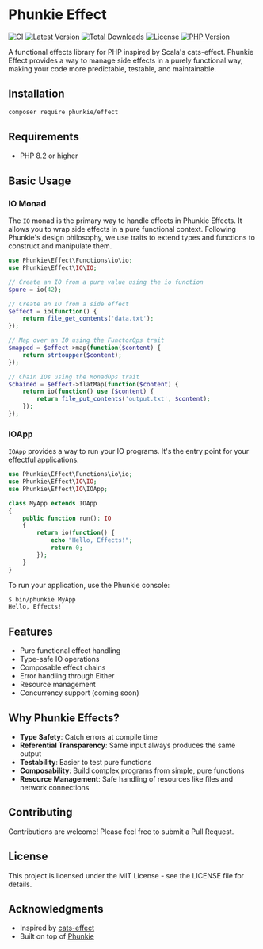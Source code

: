 # Phunkie Effect

[![CI](https://github.com/phunkie/effect/workflows/CI/badge.svg)](https://github.com/phunkie/effect/actions)
[![Latest Version](https://img.shields.io/packagist/v/phunkie/effect.svg?style=flat-square)](https://packagist.org/packages/phunkie/effect)
[![Total Downloads](https://poser.pugx.org/phunkie/effect/downloads)](https://packagist.org/packages/phunkie/effect)
[![License](https://img.shields.io/packagist/l/phunkie/effect.svg?style=flat-square)](https://github.com/phunkie/effect/blob/main/LICENSE)
[![PHP Version](https://img.shields.io/packagist/php-v/phunkie/effect.svg?style=flat-square)](https://packagist.org/packages/phunkie/effect)

A functional effects library for PHP inspired by Scala's cats-effect. Phunkie Effect provides a way to manage side effects in a purely functional way, making your code more predictable, testable, and maintainable.

## Installation

```bash
composer require phunkie/effect
```

## Requirements

- PHP 8.2 or higher

## Basic Usage

### IO Monad

The `IO` monad is the primary way to handle effects in Phunkie Effects. It allows you to wrap side effects in a pure functional context. Following Phunkie's design philosophy, we use traits to extend types and functions to construct and manipulate them.

```php
use Phunkie\Effect\Functions\io\io;
use Phunkie\Effect\IO\IO;

// Create an IO from a pure value using the io function
$pure = io(42);

// Create an IO from a side effect
$effect = io(function() {
    return file_get_contents('data.txt');
});

// Map over an IO using the FunctorOps trait
$mapped = $effect->map(function($content) {
    return strtoupper($content);
});

// Chain IOs using the MonadOps trait
$chained = $effect->flatMap(function($content) {
    return io(function() use ($content) {
        return file_put_contents('output.txt', $content);
    });
});
```

### IOApp

`IOApp` provides a way to run your IO programs. It's the entry point for your effectful applications.

```php
use Phunkie\Effect\Functions\io\io;
use Phunkie\Effect\IO\IO;
use Phunkie\Effect\IO\IOApp;

class MyApp extends IOApp
{
    public function run(): IO
    {
        return io(function() {
            echo "Hello, Effects!";
            return 0;
        });
    }
}
```

To run your application, use the Phunkie console:

```bash
$ bin/phunkie MyApp
Hello, Effects!
```

## Features

- Pure functional effect handling
- Type-safe IO operations
- Composable effect chains
- Error handling through Either
- Resource management
- Concurrency support (coming soon)

## Why Phunkie Effects?

- **Type Safety**: Catch errors at compile time
- **Referential Transparency**: Same input always produces the same output
- **Testability**: Easier to test pure functions
- **Composability**: Build complex programs from simple, pure functions
- **Resource Management**: Safe handling of resources like files and network connections

## Contributing

Contributions are welcome! Please feel free to submit a Pull Request.

## License

This project is licensed under the MIT License - see the LICENSE file for details.

## Acknowledgments

- Inspired by [cats-effect](https://typelevel.org/cats-effect/)
- Built on top of [Phunkie](https://github.com/phunkie/phunkie) 